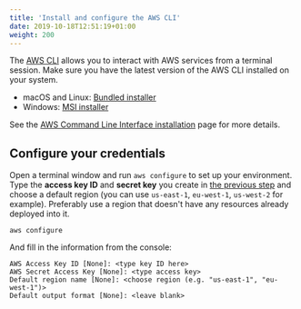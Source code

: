 ```yaml
---
title: 'Install and configure the AWS CLI'
date: 2019-10-18T12:51:19+01:00
weight: 200
---
```


The [AWS CLI](https://aws.amazon.com/cli/) allows you to interact with AWS services from a terminal session.
Make sure you have the latest version of the AWS CLI installed on your system.
 
 * macOS and Linux: [Bundled installer](https://docs.aws.amazon.com/cli/latest/userguide/awscli-install-bundle.html#install-bundle-other)
 * Windows: [MSI installer](https://docs.aws.amazon.com/cli/latest/userguide/install-windows.html#install-msi-on-windows)

See the [AWS Command Line Interface installation](https://docs.aws.amazon.com/cli/latest/userguide/installing.html) page for more details.

## Configure your credentials

Open a terminal window and run `aws configure` to set up your environment. Type
the **access key ID** and **secret key** you create in [the previous step](../100-account) and choose a default region (you can
use `us-east-1`, `eu-west-1`, `us-west-2` for example). Preferably use a region
that doesn't have any resources already deployed into it.

    aws configure


And fill in the information from the console:

    AWS Access Key ID [None]: <type key ID here>
    AWS Secret Access Key [None]: <type access key>
    Default region name [None]: <choose region (e.g. "us-east-1", "eu-west-1")>
    Default output format [None]: <leave blank>
